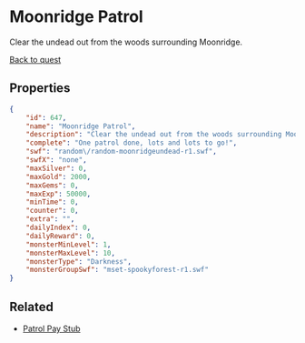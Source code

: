 # Moonridge Patrol

Clear the undead out from the woods surrounding Moonridge.

[Back to quest](../quests.md)

## Properties

```json
{
    "id": 647,
    "name": "Moonridge Patrol",
    "description": "Clear the undead out from the woods surrounding Moonridge.",
    "complete": "One patrol done, lots and lots to go!",
    "swf": "random\/random-moonridgeundead-r1.swf",
    "swfX": "none",
    "maxSilver": 0,
    "maxGold": 2000,
    "maxGems": 0,
    "maxExp": 50000,
    "minTime": 0,
    "counter": 0,
    "extra": "",
    "dailyIndex": 0,
    "dailyReward": 0,
    "monsterMinLevel": 1,
    "monsterMaxLevel": 10,
    "monsterType": "Darkness",
    "monsterGroupSwf": "mset-spookyforest-r1.swf"
}
```

## Related

- [Patrol Pay Stub](../items/4156-patrol-pay-stub.md)

